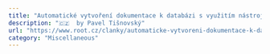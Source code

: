 ```yaml
---
title: "Automatické vytvoření dokumentace k databázi s využitím nástroje SchemaSpy"
description: "🇨🇿  by Pavel Tišnovský"
url: "https://www.root.cz/clanky/automaticke-vytvoreni-dokumentace-k-databazi-s-vyuzitim-nastroje-schemaspy/"
category: "Miscellaneous"
---
```

